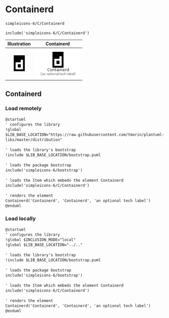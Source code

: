 # Containerd


```text
simpleicons-6/C/Containerd
```

```text
include('simpleicons-6/C/Containerd')
```



| Illustration | Containerd |
| :---: | :---: |
| ![illustration for Illustration](../../simpleicons-6/C/Containerd.png) | ![illustration for Containerd](../../simpleicons-6/C/Containerd.Local.png) |




## Containerd

### Load remotely
```plantuml
@startuml
' configures the library
!global $LIB_BASE_LOCATION="https://raw.githubusercontent.com/tmorin/plantuml-libs/master/distribution"

' loads the library's bootstrap
!include $LIB_BASE_LOCATION/bootstrap.puml

' loads the package bootstrap
include('simpleicons-6/bootstrap')

' loads the Item which embeds the element Containerd
include('simpleicons-6/C/Containerd')

' renders the element
Containerd('Containerd', 'Containerd', 'an optional tech label')
@enduml
```

### Load locally
```plantuml
@startuml
' configures the library
!global $INCLUSION_MODE="local"
!global $LIB_BASE_LOCATION="../.."

' loads the library's bootstrap
!include $LIB_BASE_LOCATION/bootstrap.puml

' loads the package bootstrap
include('simpleicons-6/bootstrap')

' loads the Item which embeds the element Containerd
include('simpleicons-6/C/Containerd')

' renders the element
Containerd('Containerd', 'Containerd', 'an optional tech label')
@enduml
```

